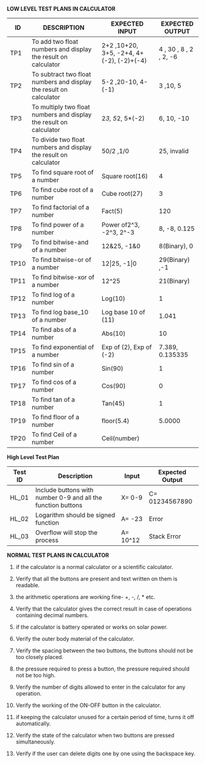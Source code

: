 **LOW LEVEL TEST PLANS IN CALCULATOR**


| ID   | DESCRIPTION                                                         | EXPECTED INPUT      | EXPECTED OUTPUT |
|------|---------------------------------------------------------------------|---------------------|-----------------|
| TP1  | To add two float numbers and  display the result on calculator      | 2+2 ,10+20,  3+5, -2+4, 4+(-2), (-2)+(-4)           | 4 , 30 , 8 , 2 ,  2, -6            |
| TP2  | To subtract two float numbers and  display the result on calculator | 5-2  ,20-10, 4-(-1)               | 3 ,10,  5              |
| TP3  | To multiply two float numbers and  display the result on calculator | 2*3, 5*2, 5*(-2)             | 6,  10,  -10            |
| TP4  | To divide two float numbers and  display the result on calculator   | 50/2 ,1/0               | 25, invalid              |
| TP5  | To find square root of a number                                     | Square root(16)     | 4               |
| TP6  | To find cube root of a number                                       | Cube root(27)       | 3               |
| TP7  | To find factorial of a number                                       | Fact(5)             | 120             |
| TP8  | To find power of a number                                           | Power of2^3, -2^3, 2^-3          | 8,  -8,  0.125            |
| TP9  | To find bitwise-and of a number                                     | 12&25, -1&0               | 8(Binary), 0      |
| TP10 | To find bitwise-or of a number                                      | 12\|25, -1\|0             | 29(Binary) ,-1     |
| TP11 | To find bitwise-xor of a number                                     | 12^25               | 21(Binary)      |
| TP12 | To find log of a number                                             | Log(10)             | 1               |
| TP13 | To find log base_10 of a number                                     | Log base 10 of (11) | 1.041           |
| TP14 | To find abs of a number                                             | Abs(10)             | 10              |
| TP15 | To find exponential of a number                                     | Exp of (2), Exp of (-2)        | 7.389, 0.135335           |
| TP16 | To find sin of a number                                            | Sin(90)             | 1                |
| TP17 | To find cos of a number                                          | Cos(90)             | 0                  |
| TP18 | To find tan of a number                                         | Tan(45)             | 1                   |
| TP19 | To find floor of a number                                       | floor(5.4)          | 5.0000              |
| TP20 | To find Ceil of a number                                        | Ceil(number)        |                     |


**High Level Test Plan**

 
|Test ID   |Description   |Input   |Expected Output   |
|---|---|---|---|
|HL_01   |Include buttons with number 0-9 and all the function buttons   |X= 0-9   |C= 01234567890   |
|HL_02   |Logarithm should be signed function   |A= -23   |Error   |
|HL_03   |Overflow will stop the process   |A= 10^12   |Stack Error   |


**NORMAL TEST PLANS IN CALCULATOR**

1.  if the calculator is a normal calculator or a scientific calculator.
2. Verify that all the buttons are present and text written on them is readable.
3.  the arithmetic operations are working fine- +, -, /, \* etc.

4. Verify that the calculator gives the correct result in case of operations containing decimal numbers.
5.  if the calculator is battery operated or works on solar power.
6. Verify the outer body material of the calculator.
7. Verify the spacing between the two buttons, the buttons should not be too closely placed.
8.  the pressure required to press a button, the pressure required should not be too high.
9. Verify the number of digits allowed to enter in the calculator for any operation.
10. Verify the working of the ON-OFF button in the calculator.
11.  if keeping the calculator unused for a certain period of time, turns it off automatically.
12. Verify the state of the calculator when two buttons are pressed simultaneously.
13. Verify if the user can delete digits one by one using the backspace key.

